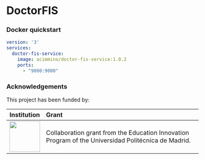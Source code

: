 # DoctorFIS


### Docker quickstart


````yml
version: '3'
services:
  doctor-fis-service:
    image: acimmino/doctor-fis-service:1.0.2
    ports:
      - "9000:9000"
````



### Acknowledgements
This project has been funded by:

 | Institution       | Grant |
 |   :---:      |      :---      |
 | <img src="https://github.com/helio-ecosystem/helio-frontend/assets/4105186/7456e9d1-a74f-4baa-b83c-6d9f5d9027ec)" height="80"/>  | Collaboration grant from the Education Innovation Program of the Universidad Politécnica de Madrid. |
